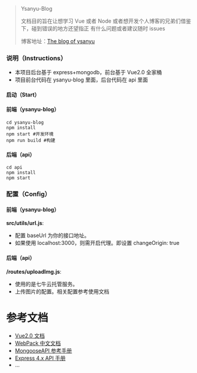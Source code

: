 > Ysanyu-Blog
>
> 文档目的旨在让想学习 Vue 或者 Node 或者想开发个人博客的兄弟们借鉴下，碰到错误的地方还望指正
> 有什么问题或者建议随时 issues
>
> 博客地址：[The blog of ysanyu](http://blog.ysanyu.com)

### 说明（Instructions）

- 本项目后台基于 express+mongodb，前台基于 Vue2.0 全家桶
- 项目前台代码在 ysanyu-blog 里面，后台代码在 api 里面

#### 启动（Start）

#### 前端（ysanyu-blog）

```
cd ysanyu-blog
npm install
npm start #开发环境
npm run build #构建
```

#### 后端（api）

```
cd api
npm install
npm start
```

### 配置（Config）

#### 前端（ysanyu-blog）

**src/utils/url.js**:

- 配置 baseUrl 为你的接口地址。
- 如果使用 localhost:3000，则需开启代理。即设置 changeOrigin: true

#### 后端（api）

**/routes/uploadImg.js**:

- 使用的是七牛云托管服务。
- 上传图片的配置。相关配置参考使用文档

# 参考文档

- [Vue2.0 文档](https://cn.vuejs.org/v2/api/)
- [WebPack 中文文档](https://doc.webpack-china.org/)
- [MongooseAPI 参考手册](http://www.nodeclass.com/api/mongoose.html)
- [Express 4.x API 手册](http://www.expressjs.com.cn/4x/api.html)
- ...
